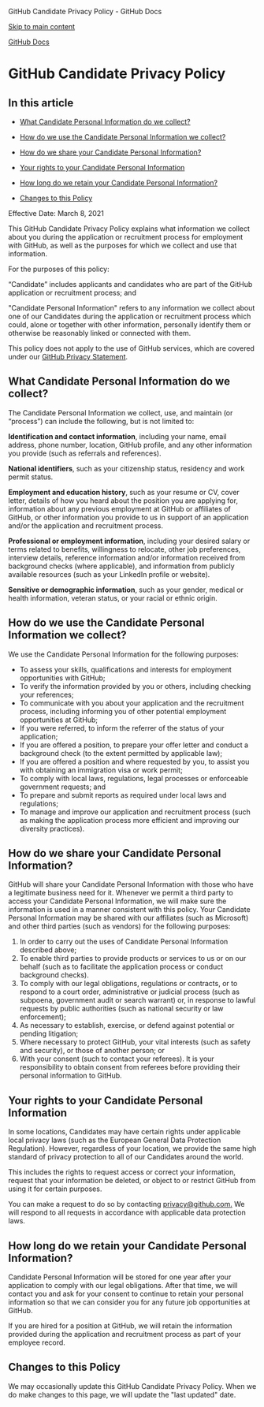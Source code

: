 GitHub Candidate Privacy Policy - GitHub Docs

[Skip to main content](#main-content)

[](/en)[GitHub Docs](/en)

GitHub Candidate Privacy Policy
==========

In this article
----------

* [What Candidate Personal Information do we collect?](#what-candidate-personal-information-do-we-collect)

* [How do we use the Candidate Personal Information we collect?](#how-do-we-use-the-candidate-personal-information-we-collect)

* [How do we share your Candidate Personal Information?](#how-do-we-share-your-candidate-personal-information)

* [Your rights to your Candidate Personal Information](#your-rights-to-your-candidate-personal-information)

* [How long do we retain your Candidate Personal Information?](#how-long-do-we-retain-your-candidate-personal-information)

* [Changes to this Policy](#changes-to-this-policy)

Effective Date: March 8, 2021

This GitHub Candidate Privacy Policy explains what information we collect about you during the application or recruitment process for employment with GitHub, as well as the purposes for which we collect and use that information.

For the purposes of this policy:

“Candidate” includes applicants and candidates who are part of the GitHub application or recruitment process; and

"Candidate Personal Information" refers to any information we collect about one of our Candidates during the application or recruitment process which could, alone or together with other information, personally identify them or otherwise be reasonably linked or connected with them.

This policy does not apply to the use of GitHub services, which are covered under our [GitHub Privacy Statement](/en/github/site-policy/github-privacy-statement).

[](#what-candidate-personal-information-do-we-collect)What Candidate Personal Information do we collect?
----------

The Candidate Personal Information we collect, use, and maintain (or “process”) can include the following, but is not limited to:

**Identification and contact information**, including your name, email address, phone number, location, GitHub profile, and any other information you provide (such as referrals and references).

**National identifiers**, such as your citizenship status, residency and work permit status.

**Employment and education history**, such as your resume or CV, cover letter, details of how you heard about the position you are applying for, information about any previous employment at GitHub or affiliates of GitHub, or other information you provide to us in support of an application and/or the application and recruitment process.

**Professional or employment information**, including your desired salary or terms related to benefits, willingness to relocate, other job preferences, interview details, reference information and/or information received from background checks (where applicable), and information from publicly available resources (such as your LinkedIn profile or website).

**Sensitive or demographic information**, such as your gender, medical or health information, veteran status, or your racial or ethnic origin.

[](#how-do-we-use-the-candidate-personal-information-we-collect)How do we use the Candidate Personal Information we collect?
----------

We use the Candidate Personal Information for the following purposes:

* To assess your skills, qualifications and interests for employment opportunities with GitHub;
* To verify the information provided by you or others, including checking your references;
* To communicate with you about your application and the recruitment process, including informing you of other potential employment opportunities at GitHub;
* If you were referred, to inform the referrer of the status of your application;
* If you are offered a position, to prepare your offer letter and conduct a background check (to the extent permitted by applicable law);
* If you are offered a position and where requested by you, to assist you with obtaining an immigration visa or work permit;
* To comply with local laws, regulations, legal processes or enforceable government requests; and
* To prepare and submit reports as required under local laws and regulations;
* To manage and improve our application and recruitment process (such as making the application process more efficient and improving our diversity practices).

[](#how-do-we-share-your-candidate-personal-information)How do we share your Candidate Personal Information?
----------

GitHub will share your Candidate Personal Information with those who have a legitimate business need for it. Whenever we permit a third party to access your Candidate Personal Information, we will make sure the information is used in a manner consistent with this policy. Your Candidate Personal Information may be shared with our affiliates (such as Microsoft) and other third parties (such as vendors) for the following purposes:

1. In order to carry out the uses of Candidate Personal Information described above;
2. To enable third parties to provide products or services to us or on our behalf (such as to facilitate the application process or conduct background checks).
3. To comply with our legal obligations, regulations or contracts, or to respond to a court order, administrative or judicial process (such as subpoena, government audit or search warrant) or, in response to lawful requests by public authorities (such as national security or law enforcement);
4. As necessary to establish, exercise, or defend against potential or pending litigation;
5. Where necessary to protect GitHub, your vital interests (such as safety and security), or those of another person; or
6. With your consent (such to contact your referees). It is your responsibility to obtain consent from referees before providing their personal information to GitHub.

[](#your-rights-to-your-candidate-personal-information)Your rights to your Candidate Personal Information
----------

In some locations, Candidates may have certain rights under applicable local privacy laws (such as the European General Data Protection Regulation). However, regardless of your location, we provide the same high standard of privacy protection to all of our Candidates around the world.

This includes the rights to request access or correct your information, request that your information be deleted, or object to or restrict GitHub from using it for certain purposes.

You can make a request to do so by contacting [privacy@github.com.](mailto:privacy@github.com.) We will respond to all requests in accordance with applicable data protection laws.

[](#how-long-do-we-retain-your-candidate-personal-information)How long do we retain your Candidate Personal Information?
----------

Candidate Personal Information will be stored for one year after your application to comply with our legal obligations. After that time, we will contact you and ask for your consent to continue to retain your personal information so that we can consider you for any future job opportunities at GitHub.

If you are hired for a position at GitHub, we will retain the information provided during the application and recruitment process as part of your employee record.

[](#changes-to-this-policy)Changes to this Policy
----------

We may occasionally update this GitHub Candidate Privacy Policy. When we do make changes to this page, we will update the "last updated" date.
